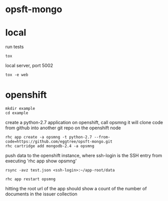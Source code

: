 opsft-mongo
===========

# local 
run tests
```
tox
````
local server, port 5002
```
tox -e web
```


# openshift
```
mkdir example
cd example
```
create a python-2.7 application on openshift, call opsmng
it will clone code from github into another git repo on the openshift node
```
rhc app create -a opsmng -t python-2.7 --from-code=https://github.com/eggtree/opsft-mongo.git
rhc cartridge add mongodb-2.4 -a opsmng
```

push data to the openshift instance, 
where ssh-login is the SSH entry from executing 'rhc app show opsmng'
```
rsync -avz test.json <ssh-login>:~/app-root/data

rhc app restart opsmng
```

hitting the root url of the app should show a count of the number of documents in the issuer collection
